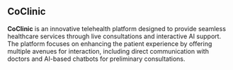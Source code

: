 ## CoClinic
  **CoClinic** is an innovative telehealth platform designed to provide seamless healthcare services through live consultations and interactive AI support.
  The platform focuses on enhancing the patient experience by offering multiple avenues for interaction, including direct communication with doctors and AI-based chatbots for preliminary consultations.
